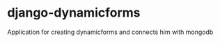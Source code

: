django-dynamicforms
===================

Application for creating dynamicforms and connects him with mongodb
